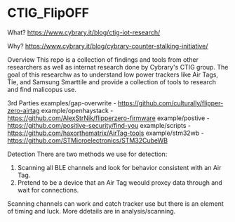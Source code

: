 # CTIG_FlipOFF

What?
https://www.cybrary.it/blog/ctig-iot-research/

Why?
https://www.cybrary.it/blog/cybrary-counter-stalking-initiative/

Overview
This repo is a collection of findings and tools from other researchers as well as internat research done by Cybrary's CTIG group.
The goal of this researchw as to understand low power trackers like Air Tags, Tie, and Samsung Smarttile and provide
a collection of tools to research and find malicopus use. 

3rd Parties
examples/gap-overwrite - https://github.com/culturally/flipper-zero-airtag
example/openhaystack - https://github.com/AlexStrNik/flipperzero-firmware
example/postive - https://github.com/positive-security/find-you
example/scripts - https://github.com/haxorthematrix/AirTag-tools
example/stm32wb - https://github.com/STMicroelectronics/STM32CubeWB

Detection
There are two methods we use for detection:
1. Scanning all BLE channels and look for behavior consistent with an Air Tag. 
2. Pretend to be a device that an Air Tag weould proxcy data through and wait for connections. 

Scanning channels can work and catch tracker use but there is an element of timing and luck. More ddetails are in 
analysis/scanning. 
